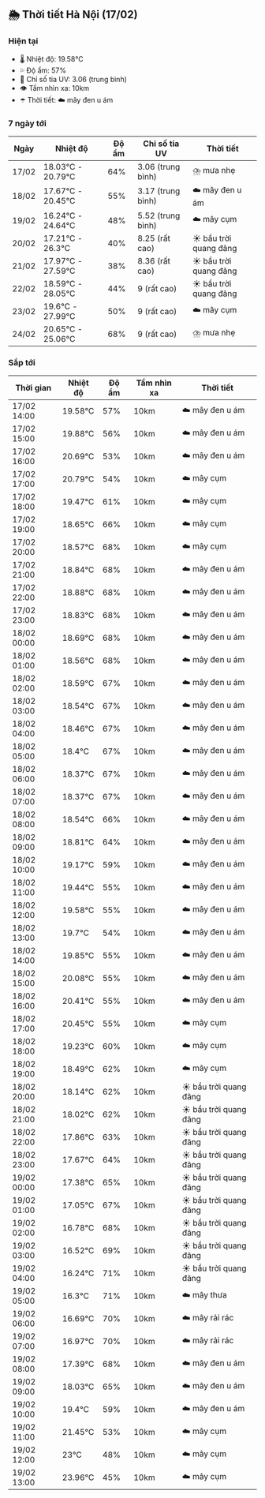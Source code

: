 ## 🌦️ Thời tiết Hà Nội (17/02)

### Hiện tại

- 🌡️ Nhiệt độ: 19.58℃
- 💦 Độ ẩm: 57%
- 🌟 Chỉ số tia UV: 3.06 (trung bình)
- 👁️ Tầm nhìn xa: 10km
- ☂️ Thời tiết: ☁️ mây đen u ám

### 7 ngày tới

| Ngày | Nhiệt độ | Độ ẩm | Chỉ số tia UV | Thời tiết |
| --- | --- | --- | --- | --- |
| 17/02 | 18.03℃ - 20.79℃ | 64% | 3.06 (trung bình) | ⛈️ mưa nhẹ |
| 18/02 | 17.67℃ - 20.45℃ | 55% | 3.17 (trung bình) | ☁️ mây đen u ám |
| 19/02 | 16.24℃ - 24.64℃ | 48% | 5.52 (trung bình) | ☁️ mây cụm |
| 20/02 | 17.21℃ - 26.3℃ | 40% | 8.25 (rất cao) | ☀️ bầu trời quang đãng |
| 21/02 | 17.97℃ - 27.59℃ | 38% | 8.36 (rất cao) | ☀️ bầu trời quang đãng |
| 22/02 | 18.59℃ - 28.05℃ | 44% | 9 (rất cao) | ☀️ bầu trời quang đãng |
| 23/02 | 19.6℃ - 27.99℃ | 50% | 9 (rất cao) | ☁️ mây cụm |
| 24/02 | 20.65℃ - 25.06℃ | 68% | 9 (rất cao) | ⛈️ mưa nhẹ |

### Sắp tới

| Thời gian | Nhiệt độ | Độ ẩm | Tầm nhìn xa | Thời tiết |
| --- | --- | --- | --- | --- |
| 17/02 14:00 | 19.58℃ | 57% | 10km | ☁️ mây đen u ám |
| 17/02 15:00 | 19.88℃ | 56% | 10km | ☁️ mây đen u ám |
| 17/02 16:00 | 20.69℃ | 53% | 10km | ☁️ mây đen u ám |
| 17/02 17:00 | 20.79℃ | 54% | 10km | ☁️ mây cụm |
| 17/02 18:00 | 19.47℃ | 61% | 10km | ☁️ mây cụm |
| 17/02 19:00 | 18.65℃ | 66% | 10km | ☁️ mây cụm |
| 17/02 20:00 | 18.57℃ | 68% | 10km | ☁️ mây cụm |
| 17/02 21:00 | 18.84℃ | 68% | 10km | ☁️ mây đen u ám |
| 17/02 22:00 | 18.88℃ | 68% | 10km | ☁️ mây đen u ám |
| 17/02 23:00 | 18.83℃ | 68% | 10km | ☁️ mây đen u ám |
| 18/02 00:00 | 18.69℃ | 68% | 10km | ☁️ mây đen u ám |
| 18/02 01:00 | 18.56℃ | 68% | 10km | ☁️ mây đen u ám |
| 18/02 02:00 | 18.59℃ | 67% | 10km | ☁️ mây đen u ám |
| 18/02 03:00 | 18.54℃ | 67% | 10km | ☁️ mây đen u ám |
| 18/02 04:00 | 18.46℃ | 67% | 10km | ☁️ mây đen u ám |
| 18/02 05:00 | 18.4℃ | 67% | 10km | ☁️ mây đen u ám |
| 18/02 06:00 | 18.37℃ | 67% | 10km | ☁️ mây đen u ám |
| 18/02 07:00 | 18.37℃ | 67% | 10km | ☁️ mây đen u ám |
| 18/02 08:00 | 18.54℃ | 66% | 10km | ☁️ mây đen u ám |
| 18/02 09:00 | 18.81℃ | 64% | 10km | ☁️ mây đen u ám |
| 18/02 10:00 | 19.17℃ | 59% | 10km | ☁️ mây đen u ám |
| 18/02 11:00 | 19.44℃ | 55% | 10km | ☁️ mây đen u ám |
| 18/02 12:00 | 19.58℃ | 55% | 10km | ☁️ mây đen u ám |
| 18/02 13:00 | 19.7℃ | 54% | 10km | ☁️ mây đen u ám |
| 18/02 14:00 | 19.85℃ | 55% | 10km | ☁️ mây đen u ám |
| 18/02 15:00 | 20.08℃ | 55% | 10km | ☁️ mây đen u ám |
| 18/02 16:00 | 20.41℃ | 55% | 10km | ☁️ mây đen u ám |
| 18/02 17:00 | 20.45℃ | 55% | 10km | ☁️ mây cụm |
| 18/02 18:00 | 19.23℃ | 60% | 10km | ☁️ mây cụm |
| 18/02 19:00 | 18.49℃ | 62% | 10km | ☁️ mây cụm |
| 18/02 20:00 | 18.14℃ | 62% | 10km | ☀️ bầu trời quang đãng |
| 18/02 21:00 | 18.02℃ | 62% | 10km | ☀️ bầu trời quang đãng |
| 18/02 22:00 | 17.86℃ | 63% | 10km | ☀️ bầu trời quang đãng |
| 18/02 23:00 | 17.67℃ | 64% | 10km | ☀️ bầu trời quang đãng |
| 19/02 00:00 | 17.38℃ | 65% | 10km | ☀️ bầu trời quang đãng |
| 19/02 01:00 | 17.05℃ | 67% | 10km | ☀️ bầu trời quang đãng |
| 19/02 02:00 | 16.78℃ | 68% | 10km | ☀️ bầu trời quang đãng |
| 19/02 03:00 | 16.52℃ | 69% | 10km | ☀️ bầu trời quang đãng |
| 19/02 04:00 | 16.24℃ | 71% | 10km | ☀️ bầu trời quang đãng |
| 19/02 05:00 | 16.3℃ | 71% | 10km | ☁️ mây thưa |
| 19/02 06:00 | 16.69℃ | 70% | 10km | ☁️ mây rải rác |
| 19/02 07:00 | 16.97℃ | 70% | 10km | ☁️ mây rải rác |
| 19/02 08:00 | 17.39℃ | 68% | 10km | ☁️ mây đen u ám |
| 19/02 09:00 | 18.03℃ | 65% | 10km | ☁️ mây đen u ám |
| 19/02 10:00 | 19.4℃ | 59% | 10km | ☁️ mây đen u ám |
| 19/02 11:00 | 21.45℃ | 53% | 10km | ☁️ mây cụm |
| 19/02 12:00 | 23℃ | 48% | 10km | ☁️ mây cụm |
| 19/02 13:00 | 23.96℃ | 45% | 10km | ☁️ mây cụm |
